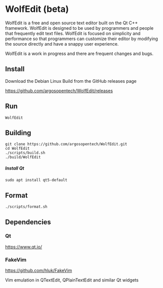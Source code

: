# WolfEdit (beta)

WolfEdit is a free and open source text editor built on the Qt C++ framework. WolfEdit is designed to be used by programmers and people that frequently edit text files. WolfEdit is focused on simplicity and performance so that programmers can customize their editor by modifying the source directly and have a snappy user experience.

WolfEdit is a work in progress and there are frequent changes and bugs.

## Install
Download the Debian Linux Build from the GitHub releases page

https://github.com/argosopentech/WolfEdit/releases

## Run
```
WolfEdit
```

## Building

```
git clone https://github.com/argosopentech/WolfEdit.git
cd WolfEdit
./scripts/build.sh
./build/WolfEdit

```

##### Install Qt
```
sudo apt install qt5-default

```

## Format
```
./scripts/format.sh
```

## Dependencies
### Qt
https://www.qt.io/

### FakeVim
https://github.com/hluk/FakeVim

Vim emulation in QTextEdit, QPlainTextEdit and similar Qt widgets


